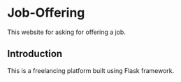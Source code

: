 # Job-Offering
This website for asking for offering a job.


## Introduction
This is a freelancing platform built using Flask framework.